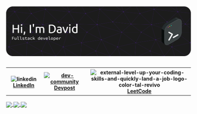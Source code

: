 ![Header](./banner-sleek.png)

<header align="left">


<table align="left">
  <tr >
    <th>
   <img align="center" width="24" height="24" src="https://img.icons8.com/fluency/48/linkedin.png" alt="linkedin"/>   
  <a href="https://www.linkedin.com/in/dsun05/" />   LinkedIn
    </th> 
        <th>
  <a href="https://devpost.com/dsun05" /> 
  <img align="center" width="24" height="24" src="https://img.icons8.com/color/48/dev-community.png" alt="dev-community"/>  
  Devpost
    </th> 
     <th>
       <img align="center" width="24" height="24" src="https://img.icons8.com/external-tal-revivo-color-tal-revivo/24/external-level-up-your-coding-skills-and-quickly-land-a-job-logo-color-tal-revivo.png" alt="external-level-up-your-coding-skills-and-quickly-land-a-job-logo-color-tal-revivo"/>
        <a href=https://leetcode.com/u/dsun05/">LeetCode</a>
    </th>
  </tr>
  
</table>
</section>
</header>  
<section>  
<br>
<br>



<hr>

<a href="">
  <img height=200 align="center" src="https://github-readme-stats-two-ashy-28.vercel.app/api?username=dsun05&show_icons=true&theme=dark&card_width=300" />
</a>

<a href="">
  <img height=200 align="center" src="https://github-readme-stats-two-ashy-28.vercel.app/api/top-langs/?username=dsun05&layout=donut&theme=dark&exclude_repo=CS35L&card_width=250" />
</a>

<a href="">
  <img height=300 align="center" src="https://api.githubtrends.io/user/svg/dsun05/repos?time_range=three_months&include_private=True&loc_metric=changed&theme=dark" />
</a>
